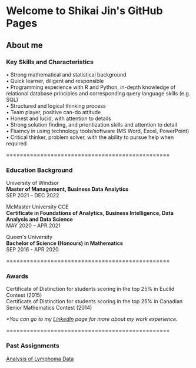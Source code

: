 # Welcome to Shikai Jin's GitHub Pages

## About me
### Key Skills and Characteristics
• Strong mathematical and statistical background\
• Quick learner, diligent and responsible\
• Programming experience with R and Python, in-depth knowledge of relational database principles and corresponding query language skills (e.g. SQL)\
• Structured and logical thinking process\
• Team player, positive can-do attitude\
• Honest and lucid, with attention to details\
• Strong solution finding, and prioritization skills and attention to detail\
• Fluency in using technology tools/software (MS Word, Excel, PowerPoint)\
• Critical thinker, problem solver, with the ability to pursue help when required


================================================

### Education Background
University of Windsor\
**Master of Management, Business Data Analytics**                                                                     
SEP 2021 – DEC 2022


McMaster University CCE\
**Certificate in Foundations of Analytics, Business Intelligence, Data Analysis and Data Science**\
MAY 2020  – APR 2021


Queen's University\
**Bachelor of Science (Honours) in Mathematics**   
SEP 2016 - APR 2020 


================================================
### Awards
Certificate of Distinction for students scoring in the top 25% in Euclid Contest (2015)\
Certificate of Distinction for students scoring in the top 25% in Canadian Senior Mathematics Contest (2014)	






_*You can go to my [LinkedIn](https://www.linkedin.com/in/shikai-jin-492a0b136/) page for more about my work experience._

================================================
### Past Assignments
[Analysis of Lymphoma Data](https://www.linkedin.com/in/shikai-jin-492a0b136/)


